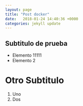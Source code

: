 ```yaml
---
layout: page
title: "Post docker"
date:   2018-01-24 14:40:36 +0000
categories: jekyll update
---
```

## Subtitulo de prueba
* Elemento 11111
* Elemento 2

# Otro Subtitulo
1. Uno
2. Dos